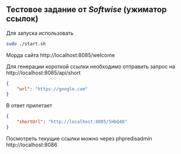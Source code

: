 ## Тестовое задание от *Softwise* (ужиматор ссылок)

Для запуска использовать
```bash
sudo ./start.sh
```

Морда сайта http://localhost:8085/welcome

Для генерации короткой ссылки необходимо отправить запрос на http://localhost:8085/api/short
```json
{
	"url": "https://google.com"
}
```

В ответ прилетает
```json
{
    "shortUrl": "http://localhost:8085/5HbQ48"
}
```

Посмотреть текущие ссылки можно через phpredisadmin http://localhost:8086
